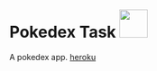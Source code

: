 
<h1>Pokedex Task <img src="https://veekun.com/dex/media/pokemon/global-link/7.png" height="50px"/></h1>

A pokedex app. [heroku](https://salty-inlet-32524.herokuapp.com/)

